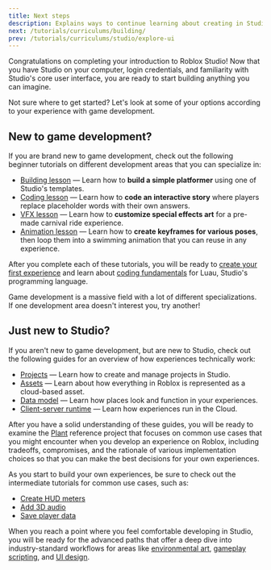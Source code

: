 ```yaml
---
title: Next steps
description: Explains ways to continue learning about creating in Studio.
next: /tutorials/curriculums/building/
prev: /tutorials/curriculums/studio/explore-ui
---
```


Congratulations on completing your introduction to Roblox Studio! Now that you have Studio on your computer, login credentials, and familiarity with Studio's core user interface, you are ready to start building anything you can imagine.

Not sure where to get started? Let's look at some of your options according to your experience with game development.

## New to game development?

If you are brand new to game development, check out the following beginner tutorials on different development areas that you can specialize in:

- [Building lesson](../building/index.md) — Learn how to **build a simple platformer** using one of Studio's templates.
- [Coding lesson](../coding/index.md) — Learn how to **code an interactive story** where players replace placeholder words with their own answers.
- [VFX lesson](../artist/index.md) — Learn how to **customize special effects art** for a pre-made carnival ride experience.
- [Animation lesson](../animator/index.md) — Learn how to **create keyframes for various poses**, then loop them into a swimming animation that you can reuse in any experience.

After you complete each of these tutorials, you will be ready to [create your first experience](../core/index.md) and learn about [coding fundamentals](../../fundamentals/coding-1/landing.md) for Luau, Studio's programming language.

<Alert severity="info">
Game development is a massive field with a lot of different specializations. If one development area doesn't interest you, try another!
</Alert>

## Just new to Studio?

If you aren't new to game development, but are new to Studio, check out the following guides for an overview of how experiences technically work:

- [Projects](../../../projects/index.md) — Learn how to create and manage projects in Studio.
- [Assets](../../../projects/assets/index.md) — Learn about how everything in Roblox is represented as a cloud-based asset.
- [Data model](../../../projects/data-model.md) — Learn how places look and function in your experiences.
- [Client-server runtime](../../../projects/client-server.md) — Learn how experiences run in the Cloud.

After you have a solid understanding of these guides, you will be ready to examine the [Plant](../../../resources/plant-reference-project.md) reference project that focuses on common use cases that you might encounter when you develop an experience on Roblox, including tradeoffs, compromises, and the rationale of various implementation choices so that you can make the best decisions for your own experiences.

As you start to build your own experiences, be sure to check out the intermediate tutorials for common use cases, such as:

- [Create HUD meters](../../use-case-tutorials/ui/create-hud-meters.md)
- [Add 3D audio](../../use-case-tutorials/audio/add-3D-audio.md)
- [Save player data](../../use-case-tutorials/data-storage/save-player-data.md)

When you reach a point where you feel comfortable developing in Studio, you will be ready for the advanced paths that offer a deep dive into industry-standard workflows for areas like [environmental art](../environmental-art/index.md), [gameplay scripting](../gameplay-scripting/index.md), and [UI design](../user-interface-design/index.md).

